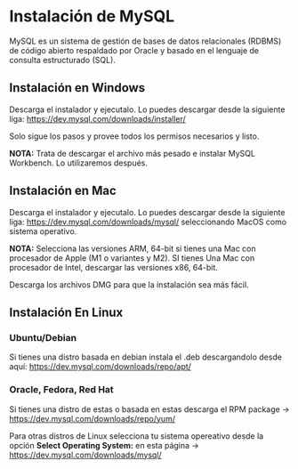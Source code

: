 # Instalación de MySQL

MySQL es un sistema de gestión de bases de datos relacionales (RDBMS) de código abierto respaldado por Oracle y basado en el lenguaje de consulta estructurado (SQL).

## Instalación en Windows

Descarga el instalador y ejecutalo. Lo puedes descargar desde la siguiente liga:
https://dev.mysql.com/downloads/installer/

Solo sigue los pasos y provee todos los permisos necesarios y listo.

**NOTA:** Trata de descargar el archivo más pesado e instalar MySQL Workbench. Lo utilizaremos después.

## Instalación en Mac


Descarga el instalador y ejecutalo. Lo puedes descargar desde la siguiente liga:
https://dev.mysql.com/downloads/mysql/ seleccionando MacOS como sistema operativo.

**NOTA:** Selecciona las versiones ARM, 64-bit si tienes una Mac con procesador de Apple (M1 o variantes y M2). SI tienes Una Mac con procesador de Intel, descargar las versiones x86, 64-bit. 

Descarga los archivos DMG para que la instalación sea más fácil.

## Instalación En Linux

### Ubuntu/Debian

Si tienes una distro basada en debian instala el .deb descargandolo desde aquí: https://dev.mysql.com/downloads/repo/apt/ 

### Oracle, Fedora, Red Hat
Si tienes una distro de estas o basada en estas descarga el RPM package -> https://dev.mysql.com/downloads/repo/yum/

Para otras distros de Linux selecciona tu sistema opereativo desde la opción **Select Operating System:** en esta página -> https://dev.mysql.com/downloads/mysql/ 